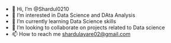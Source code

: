 - 👋 Hi, I’m @Shardul0210
- 👀 I’m interested in Data Science and DAta Analysis
- 🌱 I’m currently learning Data Science skills 
- 💞️ I’m looking to collaborate on projects related to Data science
- 📫 How to reach me shardulayare02@gmail.com

<!---
Shardul0210/Shardul0210 is a ✨ special ✨ repository because its `README.md` (this file) appears on your GitHub profile.
You can click the Preview link to take a look at your changes.
--->
